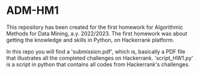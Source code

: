 # ADM-HM1
This repository has been created for the first homework for Algorithmic Methods for Data Mining, a.y. 2022/2023.
The first homework was about getting the knowledge and skills in Python, on Hackerrank platform.

In this repo you will find a 'submission.pdf', which is, basically a PDF file that illustrates all the completed challenges on Hackerrank.
'script_HW1.py' is a script in python that contains all codes from Hackerrank's challenges.

